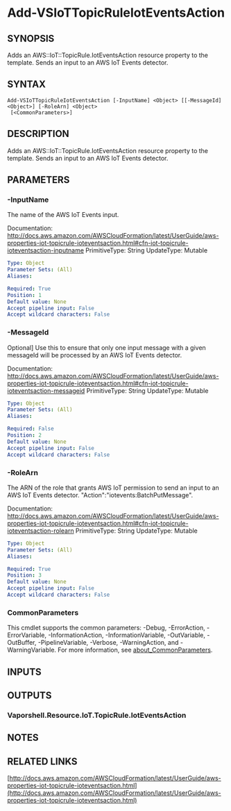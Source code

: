 # Add-VSIoTTopicRuleIotEventsAction

## SYNOPSIS
Adds an AWS::IoT::TopicRule.IotEventsAction resource property to the template.
Sends an input to an AWS IoT Events detector.

## SYNTAX

```
Add-VSIoTTopicRuleIotEventsAction [-InputName] <Object> [[-MessageId] <Object>] [-RoleArn] <Object>
 [<CommonParameters>]
```

## DESCRIPTION
Adds an AWS::IoT::TopicRule.IotEventsAction resource property to the template.
Sends an input to an AWS IoT Events detector.

## PARAMETERS

### -InputName
The name of the AWS IoT Events input.

Documentation: http://docs.aws.amazon.com/AWSCloudFormation/latest/UserGuide/aws-properties-iot-topicrule-ioteventsaction.html#cfn-iot-topicrule-ioteventsaction-inputname
PrimitiveType: String
UpdateType: Mutable

```yaml
Type: Object
Parameter Sets: (All)
Aliases:

Required: True
Position: 1
Default value: None
Accept pipeline input: False
Accept wildcard characters: False
```

### -MessageId
Optional\] Use this to ensure that only one input message with a given messageId will be processed by an AWS IoT Events detector.

Documentation: http://docs.aws.amazon.com/AWSCloudFormation/latest/UserGuide/aws-properties-iot-topicrule-ioteventsaction.html#cfn-iot-topicrule-ioteventsaction-messageid
PrimitiveType: String
UpdateType: Mutable

```yaml
Type: Object
Parameter Sets: (All)
Aliases:

Required: False
Position: 2
Default value: None
Accept pipeline input: False
Accept wildcard characters: False
```

### -RoleArn
The ARN of the role that grants AWS IoT permission to send an input to an AWS IoT Events detector.
"Action":"iotevents:BatchPutMessage".

Documentation: http://docs.aws.amazon.com/AWSCloudFormation/latest/UserGuide/aws-properties-iot-topicrule-ioteventsaction.html#cfn-iot-topicrule-ioteventsaction-rolearn
PrimitiveType: String
UpdateType: Mutable

```yaml
Type: Object
Parameter Sets: (All)
Aliases:

Required: True
Position: 3
Default value: None
Accept pipeline input: False
Accept wildcard characters: False
```

### CommonParameters
This cmdlet supports the common parameters: -Debug, -ErrorAction, -ErrorVariable, -InformationAction, -InformationVariable, -OutVariable, -OutBuffer, -PipelineVariable, -Verbose, -WarningAction, and -WarningVariable. For more information, see [about_CommonParameters](http://go.microsoft.com/fwlink/?LinkID=113216).

## INPUTS

## OUTPUTS

### Vaporshell.Resource.IoT.TopicRule.IotEventsAction
## NOTES

## RELATED LINKS

[http://docs.aws.amazon.com/AWSCloudFormation/latest/UserGuide/aws-properties-iot-topicrule-ioteventsaction.html](http://docs.aws.amazon.com/AWSCloudFormation/latest/UserGuide/aws-properties-iot-topicrule-ioteventsaction.html)

